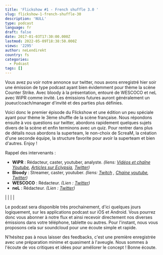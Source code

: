 ```yaml
---
title: 'Flickshow #1 - French shuffle 3.0 '
slug: flickshow-1-french-shuffle-30
description: 'NULL'
type: podcast
language: fr
draft: false
date: 2017-01-03T17:30:00.000Z
lastmod: 2022-05-09T18:38:50.000Z
views: '2295'
author: neLendirekt
country: fs
categories:
  - Podcast
tags: []
---
```

Vous avez pu voir notre annonce sur twitter, nous avons enregistré hier soir une émission de type podcast ayant bien évidemment pour thème la scène Counter Strike. Avec bloody à la présentation, entouré de WESCOCO et neL avec WiPR comme invité. Les émissions futures auront généralement un joueur/coach/manager d'invité et des parties plus définies.

Voici donc le premier épisode du Flickshow et une édition un peu spéciale ayant pour thème le 3ème shuffle de la scène française. Nous répondons ensuite à vos questions sur twitter, abordons rapidement quelques sujets divers de la scène et enfin terminons avec un quiz. Pour rentrer dans plus de détails nous abordons la superteam, le non-choix de ScreaM, la création d'une seconde équipe, la structure favorite pour avoir la superteam et bien d'autres. Enjoy !

Rappel des intervenants :

* **WiPR** : Rédacteur, caster, youtuber, analyste. _(liens: [Vidéos et chaîne Youtube](https://www.youtube.com/WiPRcsgo), [Articles sur Eclypsia](http://www.eclypsia.com/fr/cs-go), [Twitter](https://twitter.com/WiPRenaud))_
* **Bloody** : Streamer, caster, youtuber. _(liens: [Twitch](https://www.twitch.tv/bloody0110)_ _, [Chaine youtube](https://www.youtube.com/channel/UCC0NyiY%5FPHwuLtmH5hloHUw), [Twitter](https://twitter.com/bloodySuSu))_
* **WESCOCO** : Rédacteur. _(Lien : [Twitter](https://twitter.com/WESCOCO%5F))_
* **neL** : Rédacteur. _(Lien : [Twitter](https://twitter.com/neLendirekt))_

|  |
|  |

  
Le podcast sera disponible très prochainement, d'ici quelques jours logiquement, sur les applications podcast sur iOS et Android. Vous pourrez donc vous abonner à notre flux et ainsi recevoir directement nos diverses émissions dans votre téléphone, tablette ou autres. Pour l'instant, nous vous proposons cela sur soundcloud pour une écoute simple et rapide.

N'hésitez pas à nous laisser des feedbacks, c'est une première enregistrée avec une préparation minime et quasiment à l'aveugle. Nous sommes à l'écoute de vos critiques et idées pour améliorer le concept ! Bonne écoute. 
